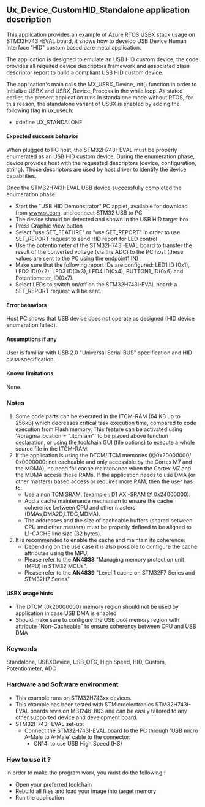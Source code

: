 
## <b>Ux_Device_CustomHID_Standalone application description</b>

This application provides an example of Azure RTOS USBX stack usage on STM32H743I-EVAL board,
it shows how to develop USB Device Human Interface "HID" custom based bare metal application.

The application is designed to emulate an USB HID custom device, the code provides all required device descriptors framework
and associated class descriptor report to build a compliant USB HID custom device.

The application's main calls the MX_USBX_Device_Init() function in order to Initialize USBX and USBX_Device_Process in the while loop.
As stated earlier, the present application runs in standalone mode without RTOS, for this reason, the standalone variant of USBX is enabled by adding the following flag in ux_user.h:

  - #define UX_STANDALONE

#### <b>Expected success behavior</b>

When plugged to PC host, the STM32H743I-EVAL must be properly enumerated as an USB HID custom device.
During the enumeration phase, device provides host with the requested descriptors (device, configuration, string).
Those descriptors are used by host driver to identify the device capabilities.

Once the STM32H743I-EVAL USB device successfully completed the enumeration phase:
 - Start the "USB HID Demonstrator" PC applet, available for download from www.st.com,
   and connect STM32 USB to PC
 - The device should be detected and shown in the USB HID target box
 - Press Graphic View button
 - Select "use SET_FEATURE" or "use SET_REPORT" in order to use SET_REPORT request to send HID report
   for LED control
 - Use the potentiometer of the STM32H743I-EVAL board to transfer the result of the converted voltage
  (via the ADC) to the PC host (these values are sent to the PC using the endpoint1 IN)
 - Make sure that the following report IDs are configured: LED1 ID (0x1), LED2 ID(0x2), LED3 ID(0x3),
   LED4 ID(0x4), BUTTON1_ID(0x6) and Potentiometer_ID(0x7).
 - Select LEDs to switch on/off on the STM32H743I-EVAL board: a SET_REPORT request will be sent.

#### <b>Error behaviors</b>

Host PC shows that USB device does not operate as designed (HID device enumeration failed).

#### <b>Assumptions if any</b>

User is familiar with USB 2.0 "Universal Serial BUS" specification and HID class specification.

#### <b>Known limitations</b>

None.

### <b>Notes</b>

 1. Some code parts can be executed in the ITCM-RAM (64 KB up to 256kB) which decreases critical task execution time, compared to code execution from Flash memory. This feature can be activated using '#pragma location = ".itcmram"' to be placed above function declaration, or using the toolchain GUI (file options) to execute a whole source file in the ITCM-RAM.
 2.  If the application is using the DTCM/ITCM memories (@0x20000000/ 0x0000000: not cacheable and only accessible by the Cortex M7 and the MDMA), no need for cache maintenance when the Cortex M7 and the MDMA access these RAMs. If the application needs to use DMA (or other masters) based access or requires more RAM, then the user has to:
      - Use a non TCM SRAM. (example : D1 AXI-SRAM @ 0x24000000).
      - Add a cache maintenance mechanism to ensure the cache coherence between CPU and other masters (DMAs,DMA2D,LTDC,MDMA).
      - The addresses and the size of cacheable buffers (shared between CPU and other masters) must be properly defined to be aligned to L1-CACHE line size (32 bytes).
 3.  It is recommended to enable the cache and maintain its coherence:
      - Depending on the use case it is also possible to configure the cache attributes using the MPU.
      - Please refer to the **AN4838** "Managing memory protection unit (MPU) in STM32 MCUs".
      - Please refer to the **AN4839** "Level 1 cache on STM32F7 Series and STM32H7 Series"

#### <b>USBX usage hints</b>

- The DTCM (0x20000000) memory region should not be used by application in case USB DMA is enabled
- Should make sure to configure the USB pool memory region with attribute "Non-Cacheable" to ensure coherency between CPU and USB DMA

### <b>Keywords</b>

Standalone, USBXDevice, USB_OTG, High Speed, HID, Custom, Potentiometer, ADC

### <b>Hardware and Software environment</b>

  - This example runs on STM32H743xx devices.
  - This example has been tested with STMicroelectronics STM32H743I-EVAL boards revision MB1246-B03 and can be easily
    tailored to any other supported device and development board.
  - STM32H743I-EVAL set-up:
    - Connect the STM32H743I-EVAL board to the PC through 'USB micro A-Male
      to A-Male' cable to the connector:
      - CN14: to use USB High Speed (HS)

### <b>How to use it ?</b>

In order to make the program work, you must do the following :

 - Open your preferred toolchain
 - Rebuild all files and load your image into target memory
 - Run the application